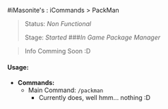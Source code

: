 #iMasonite's : iCommands > PackMan
>Status: *Non Functional*
>
>Stage: *Started*
###*In Game Package Manager*

>Info Comming Soon :D

####  Usage:
* **Commands:**
	* Main Command: ```/packman```
		* Currently does, well hmm... nothing :D
